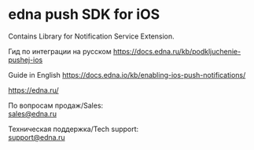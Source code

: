 # edna push SDK for iOS
Contains Library for Notification Service Extension.

Гид по интеграции на русском https://docs.edna.ru/kb/podkljuchenie-pushej-ios

Guide in English <https://docs.edna.io/kb/enabling-ios-push-notifications/>

https://edna.ru/

По вопросам продаж/Sales:<br>
sales@edna.ru

Техническая поддержка/Tech support:<br>
support@edna.ru
